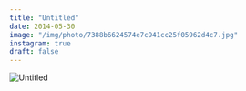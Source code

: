 ```yaml
---
title: "Untitled"
date: 2014-05-30
image: "/img/photo/7388b6624574e7c941cc25f05962d4c7.jpg"
instagram: true
draft: false
---
```


![Untitled](/img/photo/7388b6624574e7c941cc25f05962d4c7.jpg)
